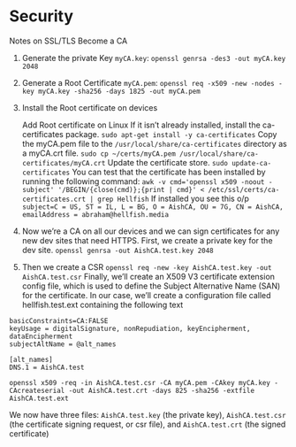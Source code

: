 # Security
Notes on SSL/TLS
Become a CA
1. Generate the private Key `myCA.key`:  `openssl genrsa -des3 -out myCA.key 2048`
2. Generate a Root Certificate `myCA.pem`:  `openssl req -x509 -new -nodes -key myCA.key -sha256 -days 1825 -out myCA.pem`
3. Install the Root certificate on devices

   Add Root certificate on Linux
    If it isn’t already installed, install the ca-certificates package.
    `sudo apt-get install -y ca-certificates`
    Copy the myCA.pem file to the `/usr/local/share/ca-certificates` directory as a myCA.crt file.
    `sudo cp ~/certs/myCA.pem /usr/local/share/ca-certificates/myCA.crt`
    Update the certificate store.
    `sudo update-ca-certificates`
    You can test that the certificate has been installed by running the following command:
    `awk -v cmd='openssl x509 -noout -subject' '/BEGIN/{close(cmd)};{print | cmd}' < /etc/ssl/certs/ca-certificates.crt | grep Hellfish`
    If installed you see this o/p
   ` subject=C = US, ST = IL, L = BG, O = AishCA, OU = 7G, CN = AishCA, emailAddress = abraham@hellfish.media`
    
4. Now we’re a CA on all our devices and we can sign certificates for any new dev sites that need HTTPS. First, we create a private key for the dev site.
    `openssl genrsa -out AishCA.test.key 2048`
5. Then we create a CSR
    `openssl req -new -key AishCA.test.key -out AishCA.test.csr`
Finally, we’ll create an X509 V3 certificate extension config file, which is used to define the Subject Alternative Name (SAN) for the certificate. In our case, we’ll create a configuration file called hellfish.test.ext containing the following text
```authorityKeyIdentifier=keyid,issuer
basicConstraints=CA:FALSE
keyUsage = digitalSignature, nonRepudiation, keyEncipherment, dataEncipherment
subjectAltName = @alt_names

[alt_names]
DNS.1 = AishCA.test
```

`openssl x509 -req -in AishCA.test.csr -CA myCA.pem -CAkey myCA.key -CAcreateserial -out AishCA.test.crt -days 825 -sha256 -extfile AishCA.test.ext`

We now have three files: `AishCA.test.key` (the private key), `AishCA.test.csr` (the certificate signing request, or csr file), and `AishCA.test.crt` (the signed certificate)


